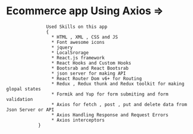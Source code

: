  # Ecommerce app Using Axios =>
                   Used Skills on this app
                   {
                     * HTML , XML , CSS and JS
                     * Font awesome icons
                     * jquery
                     * LocalSrorage
                     * React.js framework
                     * React Hooks and Custom Hooks
                     * Bootsrab and React Bootsrab
                     * json server for making API
                     * React Router Dom v6+ for Routing
                     * Redux , Redux thunk and Redux toolkit for making glopal states
                     * Formik and Yup for form submiting and form validation 
                     * Axios for fetch , post , put and delete data from Json Server or API 
                     * Axios Handling Response and Request Errors
                     * Axios interceptors  
                }
